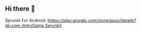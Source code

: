 ## Hi there 👋
Sprunki For Android: [(https://play.google.com/store/apps/details?id=com.VotroGame.Sprunki)](https://play.google.com/store/apps/details?id=com.VotroGame.Sprunki)



<!--
**Sprunki-For-Android/Sprunki-For-Android** is a ✨ _special_ ✨ repository because its `README.md` (this file) appears on your GitHub profile.

Here are some ideas to get you started:

- 🔭 I’m currently working on ...
- 🌱 I’m currently learning ...
- 👯 I’m looking to collaborate on ...
- 🤔 I’m looking for help with ...
- 💬 Ask me about ...
- 📫 How to reach me: ...
- 😄 Pronouns: ...
- ⚡ Fun fact: ...
-->
